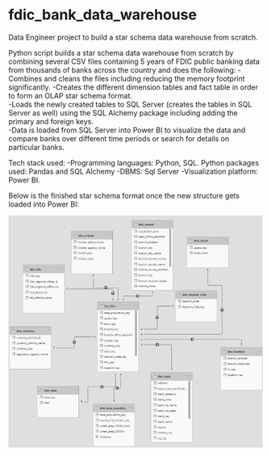 # fdic_bank_data_warehouse
Data Engineer project to build a star schema data warehouse from scratch. 

Python script builds a star schema data warehouse from scratch by combining several CSV files containing 5 years of FDIC public banking data from thousands of banks across the country and does the following:
-Combines and cleans the files including reducing the memory footprint significantly.
-Creates the different dimension tables and fact table in order to form an OLAP star schema format.  
-Loads the newly created tables to SQL Server (creates the tables in SQL Server as well) using the SQL Alchemy package including adding the primary and foreign keys.    
-Data is loaded from SQL Server into Power BI to visualize the data and compare banks over different time periods or search for details on particular banks.  

Tech stack used:
-Programming languages:  Python, SQL.  Python packages used:  Pandas and SQL Alchemy
-DBMS:  Sql Server
-Visualization platform:  Power BI.  

Below is the finished star schema format once the new structure gets loaded into Power BI:

![](Star%20Schema.png)


